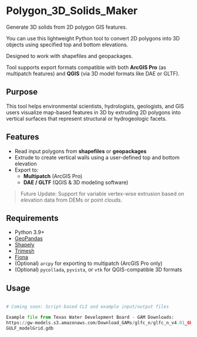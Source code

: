 # Polygon_3D_Solids_Maker

Generate 3D solids from 2D polygon GIS features.

You can use this lightweight Python tool to convert 2D polygons into 3D objects using specified top and bottom elevations.

Designed to work with shapefiles and geopackages.

Tool supports export formats compatible with both **ArcGIS Pro** (as multipatch features) and **QGIS** (via 3D model formats like DAE or GLTF).

## Purpose

This tool helps environmental scientists, hydrologists, geologists, and GIS users visualize map-based features in 3D 
by extruding 2D polygons into vertical surfaces that represent structural or hydrogeologic facets.

## Features

- Read input polygons from **shapefiles** or **geopackages**
- Extrude to create vertical walls using a user-defined top and bottom elevation
- Export to:
  - **Multipatch** (ArcGIS Pro)
  - **DAE / GLTF** (QGIS & 3D modeling software)

> Future Update: Support for variable vertex-wise extrusion based on elevation data from DEMs or point clouds.

## Requirements

- Python 3.9+
- [GeoPandas](https://geopandas.org/)
- [Shapely](https://shapely.readthedocs.io/)
- [Trimesh](https://trimsh.org/)
- [Fiona](https://fiona.readthedocs.io/)
- (Optional) `arcpy` for exporting to multipatch (ArcGIS Pro only)
- (Optional) `pycollada`, `pyvista`, or `vtk` for QGIS-compatible 3D formats

## Usage

```python

# Coming soon: Script-based CLI and example input/output files

Example file from Texas Water Development Board - GAM Downloads:
https://gw-models.s3.amazonaws.com/Download_GAMs/glfc_n/glfc_n_v4.01_GULF2023_modelGrid.7z
GULF_modelGrid.gdb

